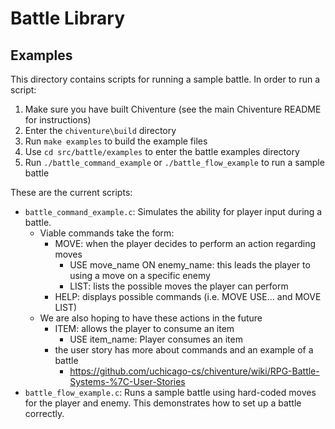 # Battle Library

## Examples
This directory contains scripts for running a sample battle.
In order to run a script:
1. Make sure you have built Chiventure (see the main Chiventure README for instructions)
2. Enter the `chiventure\build` directory
3. Run `make examples` to build the example files
4. Use `cd src/battle/examples` to enter the battle examples directory
5. Run `./battle_command_example` or `./battle_flow_example` to run a sample battle

These are the current scripts: 
* `battle_command_example.c`: Simulates the ability for player input during a battle.
    * Viable commands take the form: 
        * MOVE: when the player decides to perform an action regarding moves
            * USE move_name ON enemy_name: this leads the player to using a move on a specific enemy
            * LIST: lists the possible moves the player can perform
        * HELP: displays possible commands (i.e. MOVE USE... and MOVE LIST)
    * We are also hoping to have these actions in the future
        * ITEM: allows the player to consume an item
            * USE item_name: Player consumes an item
        * the user story has more about commands and an example of a battle
            * https://github.com/uchicago-cs/chiventure/wiki/RPG-Battle-Systems-%7C-User-Stories
* `battle_flow_example.c`: Runs a sample battle using hard-coded moves for the player and enemy. This demonstrates how to set up a battle correctly.
